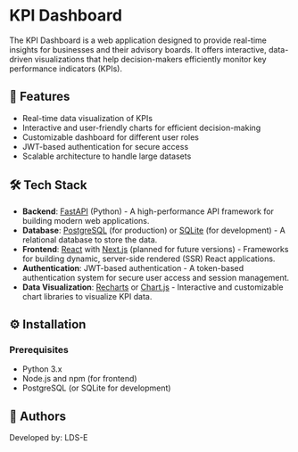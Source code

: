 # KPI Dashboard

The KPI Dashboard is a web application designed to provide real-time insights for businesses and their advisory boards. It offers interactive, data-driven visualizations that help decision-makers efficiently monitor key performance indicators (KPIs).

## 🚀 Features

- Real-time data visualization of KPIs
- Interactive and user-friendly charts for efficient decision-making
- Customizable dashboard for different user roles
- JWT-based authentication for secure access
- Scalable architecture to handle large datasets

## 🛠️ Tech Stack

- **Backend**: [FastAPI](https://fastapi.tiangolo.com/) (Python) - A high-performance API framework for building modern web applications.
- **Database**: [PostgreSQL](https://www.postgresql.org/) (for production) or [SQLite](https://www.sqlite.org/) (for development) - A relational database to store the data.
- **Frontend**: [React](https://reactjs.org/) with [Next.js](https://nextjs.org/) (planned for future versions) - Frameworks for building dynamic, server-side rendered (SSR) React applications.
- **Authentication**: JWT-based authentication - A token-based authentication system for secure user access and session management.
- **Data Visualization**: [Recharts](https://recharts.org/) or [Chart.js](https://www.chartjs.org/) - Interactive and customizable chart libraries to visualize KPI data.

## ⚙️ Installation

### Prerequisites

- Python 3.x
- Node.js and npm (for frontend)
- PostgreSQL (or SQLite for development)

## 👥 Authors

Developed by: LDS-E
